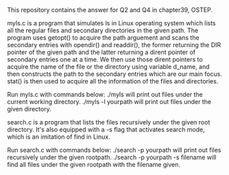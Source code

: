 This repository contains the answer for Q2 and Q4 in chapter39, OSTEP. 

myls.c is a program that simulates ls in Linux operating system which lists all the 
regular files and secondary directories in the given path. The program uses getopt() 
to acquire the path arguement and scans the secondary entries with opendir() and readdir(), 
the former returning the DIR pointer of the given path and the latter returning a dirent pointer 
of secondary entries one at a time. We then use those dirent pointers to acquire the name of 
the file or the directory using variable d_name, and then constructs the path to the secondary 
entries which are our main focus. stat() is then used to acquire all the information of the 
files and directories. 

Run myls.c with commands below:
./myls                                  will print out files under the current working directory.
./myls -l yourpath                      will print out files under the given directory. 

search.c is a program that lists the files recursively under the given root directory. 
It's also equipped with a -s flag that activates search mode, which is an imitation of find 
in Linux. 

Run search.c with commands below:
./search -p yourpath                    will print out files recursively under the given rootpath.
./search -p yourpath -s filename        will find all files under the given rootpath with the filename given. 